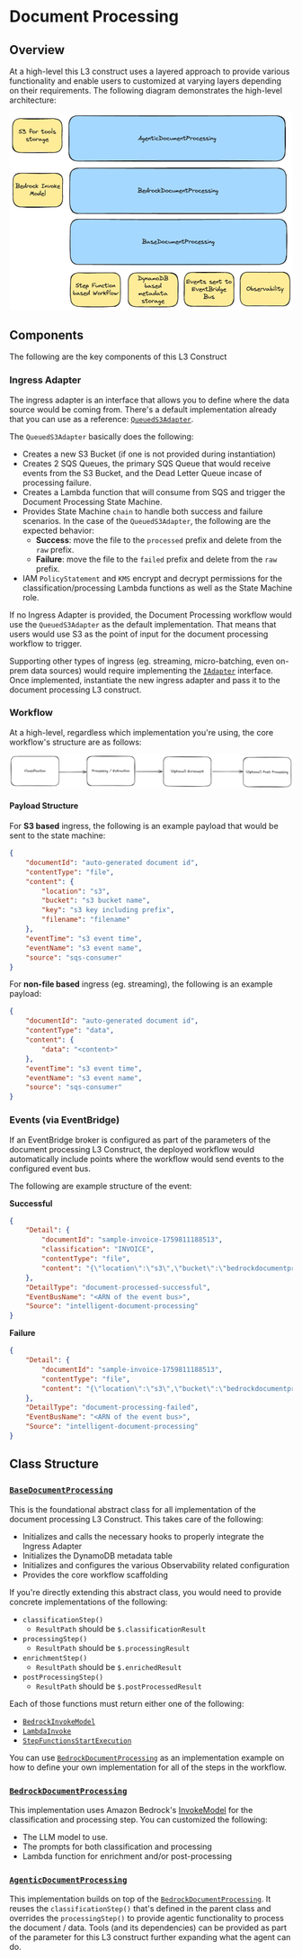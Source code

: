 # Document Processing

## Overview
At a high-level this L3 construct uses a layered approach to provide various functionality and enable users to customized at varying layers depending on their requirements. The following diagram demonstrates the high-level architecture:

![Overview](./doc-img/idp-overview.png)

## Components
The following are the key components of this L3 Construct

### Ingress Adapter
The ingress adapter is an interface that allows you to define where the data source would be coming from. There's a default implementation already that you can use as a reference: [`QueuedS3Adapter`](./adapter/queued-s3-adapter.ts). 

The `QueuedS3Adapter` basically does the following:
- Creates a new S3 Bucket (if one is not provided during instantiation)
- Creates 2 SQS Queues, the primary SQS Queue that would receive events from the S3 Bucket, and the Dead Letter Queue incase of processing failure.
- Creates a Lambda function that will consume from SQS and trigger the Document Processing State Machine.
- Provides State Machine `chain` to handle both success and failure scenarios. In the case of the `QueuedS3Adapter`, the following are the expected behavior:
    - **Success**: move the file to the `processed` prefix and delete from the `raw` prefix.
    - **Failure**: move the file to the `failed` prefix and delete from the `raw` prefix.
- IAM `PolicyStatement` and `KMS` encrypt and decrypt permissions for the classification/processing Lambda functions as well as the State Machine role.

If no Ingress Adapter is provided, the Document Processing workflow would use the `QueuedS3Adapter` as the default implementation. That means that users would use S3 as the point of input for the document processing workflow to trigger.

Supporting other types of ingress (eg. streaming, micro-batching, even on-prem data sources) would require implementing the [`IAdapter`](./adapter/adapter.ts) interface. Once implemented, instantiate the new ingress adapter and pass it to the document processing L3 construct.

### Workflow
At a high-level, regardless which implementation you're using, the core workflow's structure are as follows:

![Workflow High-Level Structure](./doc-img/workflow-high-level-structure.png)

#### Payload Structure

For **S3 based** ingress, the following is an example payload that would be sent to the state machine:

```json
{
    "documentId": "auto-generated document id",
    "contentType": "file",
    "content": {
        "location": "s3",
        "bucket": "s3 bucket name",
        "key": "s3 key including prefix",
        "filename": "filename"
    },
    "eventTime": "s3 event time",
    "eventName": "s3 event name",
    "source": "sqs-consumer"
}
```

For **non-file based** ingress (eg. streaming), the following is an example payload:

```json
{
    "documentId": "auto-generated document id",
    "contentType": "data",
    "content": {
        "data": "<content>"
    },
    "eventTime": "s3 event time",
    "eventName": "s3 event name",
    "source": "sqs-consumer"
}
```

### Events (via EventBridge)
If an EventBridge broker is configured as part of the parameters of the document processing L3 Construct, the deployed workflow would automatically include points where the workflow would send events to the configured event bus.

The following are example structure of the event:

**Successful**
```json
{
    "Detail": {
        "documentId": "sample-invoice-1759811188513",
        "classification": "INVOICE",
        "contentType": "file",
        "content": "{\"location\":\"s3\",\"bucket\":\"bedrockdocumentprocessing-bedrockdocumentprocessin-24sh7hz30zoi\",\"key\":\"raw/sample-invoice.jpg\",\"filename\":\"sample-invoice.jpg\"}"
    },
    "DetailType": "document-processed-successful",
    "EventBusName": "<ARN of the event bus>",
    "Source": "intelligent-document-processing"
}
```

**Failure**
```json
{
    "Detail": {
        "documentId": "sample-invoice-1759811188513",
        "contentType": "file",
        "content": "{\"location\":\"s3\",\"bucket\":\"bedrockdocumentprocessing-bedrockdocumentprocessin-24sh7hz30zoi\",\"key\":\"raw/sample-invoice.jpg\",\"filename\":\"sample-invoice.jpg\"}"
    },
    "DetailType": "document-processing-failed",
    "EventBusName": "<ARN of the event bus>",
    "Source": "intelligent-document-processing"
}
```

## Class Structure

### [`BaseDocumentProcessing`](./base-document-processing.ts)
This is the foundational abstract class for all implementation of the document processing L3 Construct. This takes care of the following:
- Initializes and calls the necessary hooks to properly integrate the Ingress Adapter
- Initializes the DynamoDB metadata table
- Initializes and configures the various Observability related configuration
- Provides the core workflow scaffolding

If you're directly extending this abstract class, you would need to provide concrete implementations of the following:
- `classificationStep()`
    - `ResultPath` should be `$.classificationResult`
- `processingStep()`
    - `ResultPath` should be `$.processingResult`
- `enrichmentStep()`
    - `ResultPath` should be `$.enrichedResult`
- `postProcessingStep()`
    - `ResultPath` should be `$.postProcessedResult`

Each of those functions must return either one of the following:
- [`BedrockInvokeModel`](https://docs.aws.amazon.com/cdk/api/v2/docs/aws-cdk-lib.aws_stepfunctions_tasks.BedrockInvokeModel.html)
- [`LambdaInvoke`](https://docs.aws.amazon.com/cdk/api/v2/docs/aws-cdk-lib.aws_stepfunctions_tasks.LambdaInvoke.html)
- [`StepFunctionsStartExecution`](https://docs.aws.amazon.com/cdk/api/v2/docs/aws-cdk-lib.aws_stepfunctions_tasks.StepFunctionsStartExecution.html)

You can use [`BedrockDocumentProcessing`](./bedrock-document-processing.ts) as an implementation example on how to define your own implementation for all of the steps in the workflow.

### [`BedrockDocumentProcessing`](./bedrock-document-processing.ts)
This implementation uses Amazon Bedrock's [InvokeModel](https://boto3.amazonaws.com/v1/documentation/api/latest/reference/services/bedrock-runtime/client/invoke_model.html) for the classification and processing step. You can customized the following:
- The LLM model to use.
- The prompts for both classification and processing
- Lambda function for enrichment and/or post-processing

### [`AgenticDocumentProcessing`](./agentic-document-processing.ts)
This implementation builds on top of the [`BedrockDocumentProcessing`](./bedrock-document-processing.ts). It reuses the `classificationStep()` that's defined in the parent class and overrides the `processingStep()` to provide agentic functionality to process the document / data. Tools (and its dependencies) can be provided as part of the parameter for this L3 construct further expanding what the agent can do. 